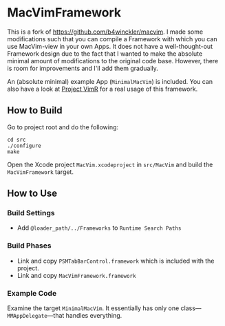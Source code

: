 MacVimFramework
===============

This is a fork of <https://github.com/b4winckler/macvim>. I made some modifications such that you can compile a Framework with which you can use MacVim-view in your own Apps. It does not have a well-thought-out Framework design due to the fact that I wanted to make the absolute minimal amount of modifications to the original code base. However, there is room for improvements and I'll add them gradually.

An (absolute minimal) example App (`MinimalMacVim`) is included. You can also have a look at [Project VimR](https://github.com/qvacua/vimr) for a real usage of this framework.

How to Build
------------

Go to project root and do the following:

```
cd src
./configure
make
```

Open the Xcode project `MacVim.xcodeproject` in `src/MacVim` and build the `MacVimFramework` target.

How to Use
----------

### Build Settings
* Add `@loader_path/../Frameworks` to `Runtime Search Paths`

### Build Phases
* Link and copy `PSMTabBarControl.framework` which is included with the project.
* Link and copy `MacVimFramework.framework`

### Example Code
Examine the target `MinimalMacVim`. It essentially has only one class—`MMAppDelegate`—that handles everything.

